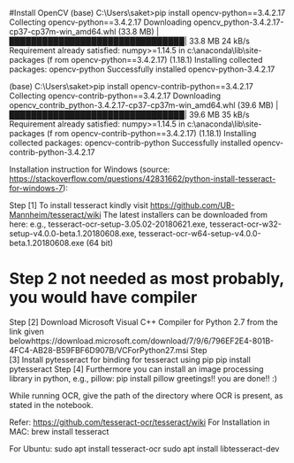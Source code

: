 #Install  OpenCV
(base) C:\Users\saket>pip install opencv-python==3.4.2.17
Collecting opencv-python==3.4.2.17
  Downloading opencv_python-3.4.2.17-cp37-cp37m-win_amd64.whl (33.8 MB)
     |████████████████████████████████| 33.8 MB 24 kB/s
Requirement already satisfied: numpy>=1.14.5 in c:\anaconda\lib\site-packages (f
rom opencv-python==3.4.2.17) (1.18.1)
Installing collected packages: opencv-python
Successfully installed opencv-python-3.4.2.17

(base) C:\Users\saket>pip install opencv-contrib-python==3.4.2.17
Collecting opencv-contrib-python==3.4.2.17
  Downloading opencv_contrib_python-3.4.2.17-cp37-cp37m-win_amd64.whl (39.6 MB)
     |████████████████████████████████| 39.6 MB 35 kB/s
Requirement already satisfied: numpy>=1.14.5 in c:\anaconda\lib\site-packages (f
rom opencv-contrib-python==3.4.2.17) (1.18.1)
Installing collected packages: opencv-contrib-python
Successfully installed opencv-contrib-python-3.4.2.17




Installation instruction for Windows (source: https://stackoverflow.com/questions/42831662/python-install-tesseract-for-windows-7): 


Step [1] To install tesseract kindly visit
https://github.com/UB-Mannheim/tesseract/wiki
The latest installers can be downloaded from here: e.g., tesseract-ocr-setup-3.05.02-20180621.exe, tesseract-ocr-w32-setup-v4.0.0-beta.1.20180608.exe, tesseract-ocr-w64-setup-v4.0.0-beta.1.20180608.exe (64 bit)

# Step 2 not needed as most probably, you would have compiler
Step [2] Download Microsoft Visual C++ Compiler for Python 2.7 from the link given belowhttps://download.microsoft.com/download/7/9/6/796EF2E4-801B-4FC4-AB28-B59FBF6D907B/VCForPython27.msi
Step [3] Install pytesseract for binding for tesseract using pip
pip install pytesseract
Step [4] Furthermore you can install an image processing library in python, e.g., pillow:
pip install pillow
greetings!! you are done!! :)

While running OCR, give the path of the directory where OCR is present, as stated in the notebook.

Refer: https://github.com/tesseract-ocr/tesseract/wiki
For Installation in MAC:
brew install tesseract

For Ubuntu:
sudo apt install tesseract-ocr
sudo apt install libtesseract-dev



